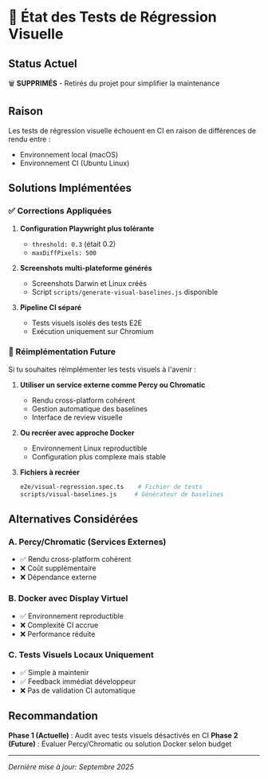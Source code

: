 # 📸 État des Tests de Régression Visuelle

## Status Actuel  
🗑️ **SUPPRIMÉS** - Retirés du projet pour simplifier la maintenance

## Raison
Les tests de régression visuelle échouent en CI en raison de différences de rendu entre :
- Environnement local (macOS)  
- Environnement CI (Ubuntu Linux)

## Solutions Implémentées

### ✅ Corrections Appliquées
1. **Configuration Playwright plus tolérante** 
   - `threshold: 0.3` (était 0.2)
   - `maxDiffPixels: 500`

2. **Screenshots multi-plateforme générés**
   - Screenshots Darwin et Linux créés
   - Script `scripts/generate-visual-baselines.js` disponible

3. **Pipeline CI séparé**
   - Tests visuels isolés des tests E2E
   - Exécution uniquement sur Chromium

### 🔄 Réimplémentation Future

Si tu souhaites réimplémenter les tests visuels à l'avenir :

1. **Utiliser un service externe comme Percy ou Chromatic**
   - Rendu cross-platform cohérent
   - Gestion automatique des baselines
   - Interface de review visuelle

2. **Ou recréer avec approche Docker**
   - Environnement Linux reproductible
   - Configuration plus complexe mais stable

3. **Fichiers à recréer**
   ```bash
   e2e/visual-regression.spec.ts    # Fichier de tests
   scripts/visual-baselines.js     # Générateur de baselines
   ```

## Alternatives Considérées

### A. Percy/Chromatic (Services Externes)
- ✅ Rendu cross-platform cohérent
- ❌ Coût supplémentaire  
- ❌ Dépendance externe

### B. Docker avec Display Virtuel
- ✅ Environnement reproductible
- ❌ Complexité CI accrue
- ❌ Performance réduite

### C. Tests Visuels Locaux Uniquement
- ✅ Simple à maintenir
- ✅ Feedback immédiat développeur
- ❌ Pas de validation CI automatique

## Recommandation

**Phase 1 (Actuelle)** : Audit avec tests visuels désactivés en CI
**Phase 2 (Future)** : Évaluer Percy/Chromatic ou solution Docker selon budget

---
*Dernière mise à jour: Septembre 2025*